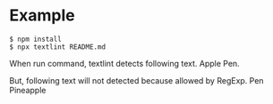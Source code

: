 # Example

```
$ npm install
$ npx textlint README.md
```

When run command, textlint detects following text.
Apple   Pen.

But, following text will not detected because allowed by RegExp.
Pen   Pineapple
